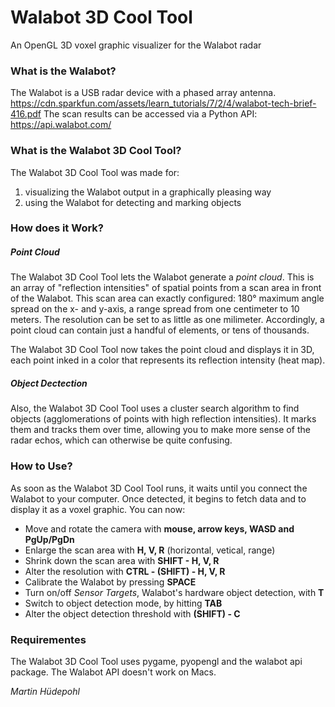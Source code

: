 # Walabot 3D Cool Tool
An OpenGL 3D voxel graphic visualizer for the Walabot radar
### What is the Walabot?
The Walabot is a USB radar device with a phased array antenna.
https://cdn.sparkfun.com/assets/learn_tutorials/7/2/4/walabot-tech-brief-416.pdf
The scan results can be accessed via a Python API:
https://api.walabot.com/
### What is the Walabot 3D Cool Tool?
The Walabot 3D Cool Tool was made for:
1. visualizing the Walabot output in a graphically pleasing way
2. using the Walabot for detecting and marking objects

### How does it Work?
##### Point Cloud
The Walabot 3D Cool Tool lets the Walabot generate a *point cloud*. This is an array of "reflection intensities" of spatial points from a scan area in front of the Walabot. This scan area can exactly configured: 180° maximum angle spread on the x- and y-axis, a range spread from one centimeter to 10 meters. The resolution can be set to as little as one milimeter. Accordingly, a point cloud can contain just a handful of elements, or tens of thousands.

The Walabot 3D Cool Tool now takes the point cloud and displays it in 3D, each point inked in a color that represents its reflection intensity (heat map).

##### Object Dectection
Also, the Walabot 3D Cool Tool uses a cluster search algorithm to find objects (agglomerations of points with high reflection intensities). It marks them and tracks them over time, allowing you to make more sense of the radar echos, which can otherwise be quite confusing.
### How to Use?
As soon as the Walabot 3D Cool Tool runs, it waits until you connect the Walabot to your computer. Once detected, it begins to fetch data and to display it as a voxel graphic. You can now:

- Move and rotate the camera with **mouse, arrow keys, WASD and PgUp/PgDn**
- Enlarge the scan area with **H, V, R** (horizontal, vetical, range)
- Shrink down the scan area with **SHIFT - H, V, R**
- Alter the resolution with **CTRL - (SHIFT) - H, V, R**
- Calibrate the Walabot by pressing **SPACE**
- Turn on/off _Sensor Targets_, Walabot's hardware object detection, with **T**
- Switch to object detection mode, by hitting **TAB**
- Alter the object detection threshold with **(SHIFT) - C**

### Requirementes
The Walabot 3D Cool Tool uses pygame, pyopengl and the walabot api package.
The Walabot API doesn't work on Macs.

_Martin Hüdepohl_